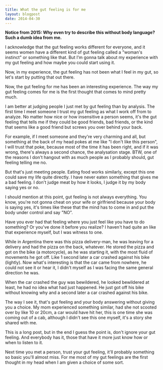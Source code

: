 ```yaml
---
title: What the gut feeling is for me
layout: blogpost
date: 2014-04-30
---
```


**Notice from 2015: Why even try to describe this without body language?  Such
a dumb idea from me.**

I acknowledge that the gut feeling works different for everyone, and it seems
women have a different kind of gut feeling called a "woman's instinct" or
something like that.  But I'm gonna talk about my experience with my gut feeling
and how maybe you could start using it.

Now, in my experience, the gut feeling has not been what I feel in my gut, so
let's start by putting that out there.

Now, the gut feeling for me has been an interesting experience.  The way my gut
feeling comes for me is the first thought that comes to mind pretty much.

I am better at judging people I just met by gut feeling than by analysis.  The
first time I meet someone I trust my gut feeling as what I work off from to
analyze.  No matter how nice or how insensitive a person seems, it's the gut
feeling that tells me if they could be good friends, bad friends, or the kind
that seems like a good friend but screws you over behind your back.

For example, if I meet someone and they're very charming and all, but something
at the back of my head pokes at me like "I don't like this person", I will trust
that poke, because most of the time it has been right, and if it was wrong,
there's always a second chance, the analysation stage.  BTW, one of the reasons
I don't hangout with as much people as I probably should, gut feeling telling me
no.

But that's just meeting people.  Eating food works similarly, except this one
could save my life quite directly.  I have never eaten something that gives me
a bad feeling.  I don't judge meat by how it looks, I judge it by my body saying
yes or no.

I should mention at this point, gut feeling is not always everything.  You know,
you're not gonna cheat on your wife or girlfriend because your body is saying
yes, it's times like these that the mind has to come in and put the body under
control and say "NO".

Have you ever had that feeling where you just feel like you have to do
something?  Or you've done it before you realize?  I haven't had quite an like
that experience myself, but I was witness to one.

While in Argentina there was this pizza delivery-man, he was leaving for a
delivery and had the pizza on the back, whatever.  He stored the pizza and got
on the bike (a motorcycle), as he was starting it, with the most fluid of
movements he got off.  Like 1 second later a car crashed against his bike
(lightly).  Now what's interesting is that the car came from nowhere, he could
not see it or hear it, I didn't myself as I was facing the same general
direction he was.

When the car crashed the guy was bewildered, he looked bewildered at least, he
had no idea what had just happened.  He just got off his bike without knowing
why and a second later a car crashed against his bike.

The way I see it, that's gut feeling and your body answering without giving you
a choice.  My mom experienced something similar, had she not scooted over by
like 10 or 20cm, a car would have hit her, this is one time she was coming out
of a cab, although I didn't see this one myself, it's a story she shared with
me.

This is a long post, but in the end I guess the point is, don't ignore your gut
feeling.  And everybody has it, those that have it more just know how or when to
listen to it.

Next time you met a person, trust your gut feeling, it'll probably something so
basic you'll almost miss.  For me most of my gut feelings are the first thought
in my head when I am given a choice of some sort.
